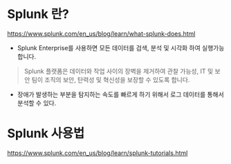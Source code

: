 # Splunk 란?

https://www.splunk.com/en_us/blog/learn/what-splunk-does.html

- Splunk Enterprise를 사용하면 모든 데이터를 검색, 분석 및 시각화 하여 실행가능합니다.

> Splunk 플랫폼은 데이터와 작업 사이의 장벽을 제거하여 관찰 가능성, IT 및 보안 팀이 조직의 보안, 탄력성 및 혁신성을 보장할 수 있도록 합니다.

- 장애가 발생하는 부분을 탐지하는 속도를 빠르게 하기 위해서 로그 데이터를 통해서 분석할 수 있다.



# Splunk 사용법

https://www.splunk.com/en_us/blog/learn/splunk-tutorials.html

